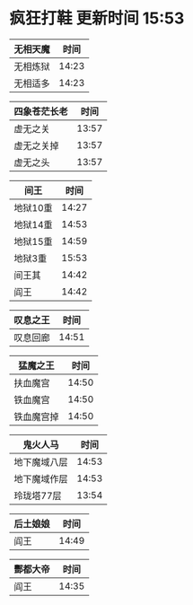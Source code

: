 # 疯狂打鞋 更新时间 15:53

| 无相天魔   | 时间    |
|--------|-------|
| 无相炼狱 | 14:23 |
| 无相适多 | 14:23 |

| 四象苍茫长老   | 时间    |
|--------|-------|
| 虚无之关 | 13:57 |
| 虚无之关掉 | 13:57 |
| 虚无之头 | 13:57 |

| 间王   | 时间    |
|--------|-------|
| 地狱10重 | 14:27 |
| 地狱14重 | 14:53 |
| 地狱15重 | 14:59 |
| 地狱3重 | 15:53 |
| 间王其 | 14:42 |
| 阎王 | 14:42 |

| 叹息之王   | 时间    |
|--------|-------|
| 叹息回廊 | 14:51 |

| 猛魔之王   | 时间    |
|--------|-------|
| 扶血魔宫 | 14:50 |
| 铁血魔宫 | 14:50 |
| 铁血魔宫掉 | 14:50 |

| 鬼火人马   | 时间    |
|--------|-------|
| 地下魔域八层 | 14:53 |
| 地下魔域作层 | 14:53 |
| 玲珑塔77层 | 13:54 |

| 后土娘娘   | 时间    |
|--------|-------|
| 阎王 | 14:49 |

| 酆都大帝   | 时间    |
|--------|-------|
| 阎王 | 14:35 |